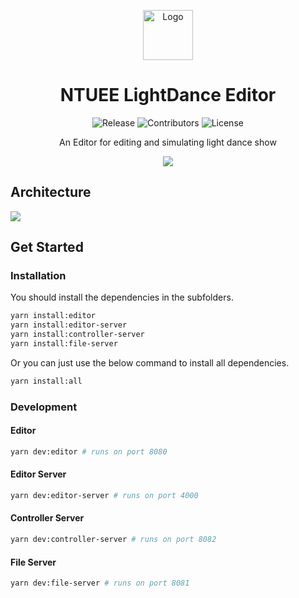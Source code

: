 <p align="center">
  <img src="https://avatars.githubusercontent.com/u/74459161?s=400&u=8e4ea6d7a17fad2a655fe5308e3f30a63779085d&v=4" alt="Logo" width="80" height="80">
</p>
<h1 align="center">NTUEE LightDance Editor</h1>

<p align="center">
  <img src="https://img.shields.io/github/v/release/NTUEELightDance/LightDance-Editor?style=flat-square" alt="Release" />
  <img src="https://img.shields.io/github/contributors/NTUEELightDance/LightDance-Editor?style=flat-square" alt="Contributors" />
  <img src="https://img.shields.io/github/license/NTUEELightDance/LightDance-Editor?style=flat-square" alt="License" />
</p>

<p align="center">
  An Editor for editing and simulating light dance show
</p>
<div align="center" >
    <img src="https://user-images.githubusercontent.com/17617373/126040650-b25e5a8f-5b40-4636-93b9-4a79e690e816.gif">
</div>

## Architecture

![](https://s3.us-west-2.amazonaws.com/secure.notion-static.com/15b33aa7-2128-4bea-af48-e9edf3506d62/Untitled.png?X-Amz-Algorithm=AWS4-HMAC-SHA256&X-Amz-Content-Sha256=UNSIGNED-PAYLOAD&X-Amz-Credential=AKIAT73L2G45EIPT3X45%2F20220127%2Fus-west-2%2Fs3%2Faws4_request&X-Amz-Date=20220127T071427Z&X-Amz-Expires=86400&X-Amz-Signature=32fb16b52d92e7e6f485b900cd4f203e94c28b50497bbe11d5782a02523d1732&X-Amz-SignedHeaders=host&response-content-disposition=filename%20%3D%22Untitled.png%22&x-id=GetObject)

## Get Started

### Installation

You should install the dependencies in the subfolders.

```bash
yarn install:editor
yarn install:editor-server
yarn install:controller-server
yarn install:file-server
```

Or you can just use the below command to install all dependencies.

```bash
yarn install:all
```

### Development

#### Editor

```bash
yarn dev:editor # runs on port 8080
```

#### Editor Server

```bash
yarn dev:editor-server # runs on port 4000
```

#### Controller Server

```bash
yarn dev:controller-server # runs on port 8082
```

#### File Server

```bash
yarn dev:file-server # runs on port 8081
```
